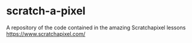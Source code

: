 # scratch-a-pixel
A repository of the code contained in the amazing Scratchapixel lessons https://www.scratchapixel.com/
